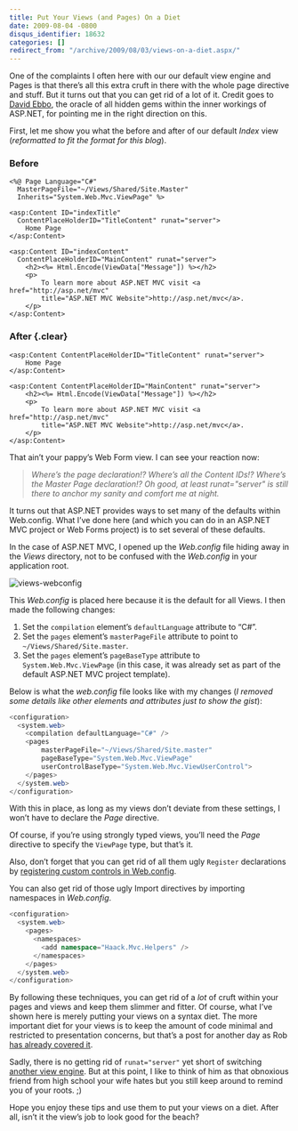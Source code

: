 ```yaml
---
title: Put Your Views (and Pages) On a Diet
date: 2009-08-04 -0800
disqus_identifier: 18632
categories: []
redirect_from: "/archive/2009/08/03/views-on-a-diet.aspx/"
---
```


One of the complaints I often here with our our default view engine and
Pages is that there’s all this extra cruft in there with the whole page
directive and stuff. But it turns out that you can get rid of a lot of
it. Credit goes to [David
Ebbo](http://blogs.msdn.com/davidebb/ "David Ebbo"), the oracle of all
hidden gems within the inner workings of ASP.NET, for pointing me in the
right direction on this.

First, let me show you what the before and after of our default *Index*
view (*reformatted to fit the format for this blog*).

### Before

```aspx-cs
<%@ Page Language="C#" 
  MasterPageFile="~/Views/Shared/Site.Master" 
  Inherits="System.Web.Mvc.ViewPage" %>

<asp:Content ID="indexTitle" 
  ContentPlaceHolderID="TitleContent" runat="server">
    Home Page
</asp:Content>

<asp:Content ID="indexContent" 
  ContentPlaceHolderID="MainContent" runat="server">
    <h2><%= Html.Encode(ViewData["Message"]) %></h2>
    <p>
        To learn more about ASP.NET MVC visit <a href="http://asp.net/mvc" 
        title="ASP.NET MVC Website">http://asp.net/mvc</a>.
    </p>
</asp:Content>
```

### After {.clear}

```aspx-cs
<asp:Content ContentPlaceHolderID="TitleContent" runat="server">
    Home Page
</asp:Content>

<asp:Content ContentPlaceHolderID="MainContent" runat="server">
    <h2><%= Html.Encode(ViewData["Message"]) %></h2>
    <p>
        To learn more about ASP.NET MVC visit <a href="http://asp.net/mvc" 
        title="ASP.NET MVC Website">http://asp.net/mvc</a>.
    </p>
</asp:Content>
```

That ain’t your pappy’s Web Form view. I can see your reaction now:

> *Where’s the page declaration!? Where’s all the Content IDs!? Where’s
> the Master Page declaration!? Oh good, at least runat="server" is
> still there to anchor my sanity and comfort me at night.*

It turns out that ASP.NET provides ways to set many of the defaults
within Web.config. What I’ve done here (and which you can do in an
ASP.NET MVC project or Web Forms project) is to set several of these
defaults.

In the case of ASP.NET MVC, I opened up the *Web.config* file hiding
away in the *Views* directory, not to be confused with the *Web.config*
in your application root.

![views-webconfig](https://haacked.com/images/haacked_com/WindowsLiveWriter/PutYourViewsandPagesOnaDiet_F0BD/views-webconfig_3.png "views-webconfig")

This *Web.config* is placed here because it is the default for all
Views. I then made the following changes:

1.  Set the `compilation` element’s `defaultLanguage` attribute to
    “C\#”.
2.  Set the `pages` element’s `masterPageFile` attribute to point to
    `~/Views/Shared/Site.master`.
3.  Set the `pages` element’s `pageBaseType` attribute to
    `System.Web.Mvc.ViewPage` (in this case, it was already set as part
    of the default ASP.NET MVC project template).

Below is what the *web.config* file looks like with my changes (*I
removed some details like other elements and attributes just to show the
gist*):

```csharp
<configuration>
  <system.web>
    <compilation defaultLanguage="C#" />
    <pages
        masterPageFile="~/Views/Shared/Site.master"
        pageBaseType="System.Web.Mvc.ViewPage"
        userControlBaseType="System.Web.Mvc.ViewUserControl">
    </pages>
  </system.web>
</configuration>
```

With this in place, as long as my views don’t deviate from these
settings, I won’t have to declare the *Page* directive.

Of course, if you’re using strongly typed views, you’ll need the *Page*
directive to specify the `ViewPage` type, but that’s it.

Also, don’t forget that you can get rid of all them ugly `Register`
declarations by [registering custom controls in
Web.config](https://haacked.com/archive/2006/11/14/Register_Custom_Controls_In_Web.config.aspx "Register custom controls").

You can also get rid of those ugly Import directives by importing
namespaces in *Web.config*.

```csharp
<configuration>
  <system.web>
    <pages>
      <namespaces>
        <add namespace="Haack.Mvc.Helpers" />
      </namespaces>
    </pages>
  </system.web>
</configuration>
```

By following these techniques, you can get rid of a *lot* of cruft
within your pages and views and keep them slimmer and fitter. Of course,
what I’ve shown here is merely putting your views on a syntax diet. The
more important diet for your views is to keep the amount of code minimal
and restricted to presentation concerns, but that’s a post for another
day as Rob [has already covered
it](http://blog.wekeroad.com/blog/asp-net-mvc-avoiding-tag-soup/ "Avoiding Tag Soup").

Sadly, there is no getting rid of `runat="server"` yet short of
switching [another view
engine](https://haacked.com/archive/2008/12/08/asp.net-mvc-northwind-demo-using-the-spark-view-engine.aspx "Northwind on Spark").
But at this point, I like to think of him as that obnoxious friend from
high school your wife hates but you still keep around to remind you of
your roots. ;)

Hope you enjoy these tips and use them to put your views on a diet.
After all, isn’t it the view’s job to look good for the beach?

